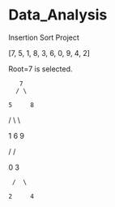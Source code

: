 # Data_Analysis
Insertion Sort Project

[7, 5, 1, 8, 3, 6, 0, 9, 4, 2]

Root=7 is selected.

       7
      / \
      
    5     8 
    
   /   \    \
   
  1     6    9
  
 /     /
 
0     3

     /  \
     
    2     4 
    
    
   
